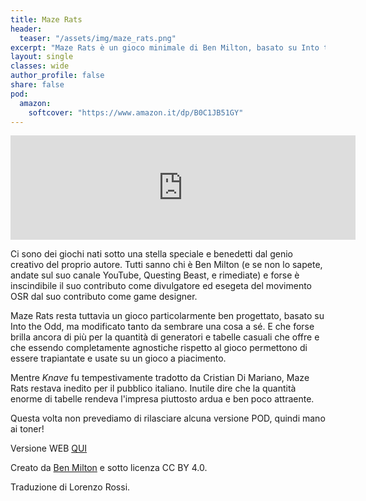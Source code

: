 ```yaml
---
title: Maze Rats
header:
  teaser: "/assets/img/maze_rats.png"
excerpt: "Maze Rats è un gioco minimale di Ben Milton, basato su Into the Odd. La forza del gioco sta, soprattutto, nella quantità di generatori e tabelle casuali che, essendo agnostici, possono essere trapiantati su qualsiasi sistema."
layout: single
classes: wide
author_profile: false
share: false
pod:
  amazon:
    softcover: "https://www.amazon.it/dp/B0C1JB51GY"
---
```

<iframe frameborder="0" src="https://itch.io/embed/1834853" width="552" height="167"><a href="https://ita-translation-alliance.itch.io/maze-rats">Maze Rats by Italian Translation Alliance</a></iframe>

Ci sono dei giochi nati sotto una stella speciale e benedetti dal genio creativo del proprio autore. Tutti sanno chi è Ben Milton (e se non lo sapete, andate sul suo canale YouTube, Questing Beast, e rimediate) e forse è inscindibile il suo contributo come divulgatore ed esegeta del movimento OSR dal suo contributo come game designer.

Maze Rats resta tuttavia un gioco particolarmente ben progettato, basato su Into the Odd, ma modificato tanto da sembrare una cosa a sé. E che forse brilla ancora di più per la quantità di generatori e tabelle casuali che offre e che essendo completamente agnostiche rispetto al gioco permettono di essere trapiantate e usate su un gioco a piacimento.

Mentre *Knave* fu tempestivamente tradotto da Cristian Di Mariano, Maze Rats restava inedito per il pubblico italiano. Inutile dire che la quantità enorme di tabelle rendeva l'impresa piuttosto ardua e ben poco attraente. 

Questa volta non prevediamo di rilasciare alcuna versione POD, quindi mano ai toner!

Versione WEB [QUI](https://mazerats.italiantranslationalliance.org/#/)

Creato da [Ben Milton](https://questingbeast.itch.io/maze-rats) e sotto licenza CC BY 4.0.

Traduzione di Lorenzo Rossi.
